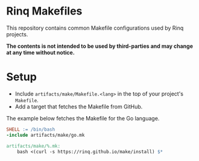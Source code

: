 # Rinq Makefiles

This repository contains common Makefile configurations used by Rinq projects.

**The contents is not intended to be used by third-parties and may change at any
time without notice.**

# Setup

- Include `artifacts/make/Makefile.<lang>` in the top of your project's `Makefile`.
- Add a target that fetches the Makefile from GitHub.

The example below fetches the Makefile for the Go language.

```Makefile
SHELL := /bin/bash
-include artifacts/make/go.mk

artifacts/make/%.mk:
	bash <(curl -s https://rinq.github.io/make/install) $*
```
